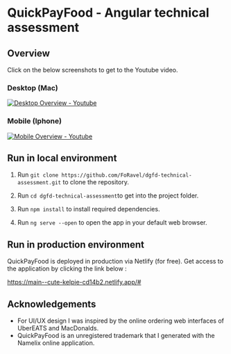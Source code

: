 # QuickPayFood - Angular technical assessment 

## Overview

Click on the below screenshots to get to the Youtube video.

### Desktop (Mac)
[![Desktop Overview - Youtube](https://i.imgur.com/3pmTZmv.png)](https://www.youtube.com/watch?v=7413mkPhd-Y)

### Mobile (Iphone)
[![Mobile Overview - Youtube](https://i.imgur.com/AzhV2QF.jpeg
)](https://www.youtube.com/shorts/9Y3mLkYGnKk)





## Run in local environment 

1. Run `git clone https://github.com/FoRavel/dgfd-technical-assessment.git` to clone the repository.

2. Run `cd dgfd-technical-assessment`to get into the project folder.

3. Run `npm install` to install required dependencies.

4. Run `ng serve --open` to open the app in your default web browser.

## Run in production environment

QuickPayFood is deployed in production via Netlify (for free). Get access to the application by clicking the link below :

https://main--cute-kelpie-cd14b2.netlify.app/#


## Acknowledgements

- For UI/UX design I was inspired by the online ordering web interfaces of UberEATS and MacDonalds.
- QuickPayFood is an unregistered trademark that I generated with the Namelix online application.
